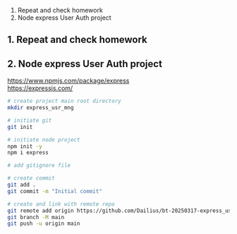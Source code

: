 1. Repeat and check homework
2. Node express User Auth project 

## 1. Repeat and check homework


## 2. Node express User Auth project 

https://www.npmjs.com/package/express  
https://expressjs.com/  


```bash
# create project main root directory
mkdir express_usr_mng

# initiate git 
git init

# initiate node project
npm init -y
npm i express

# add gitignore file

# create commit
git add .
git commit -m "Initial commit"

# create and link with remote repo
git remote add origin https://github.com/Dailius/bt-20250317-express_usr_mng.git
git branch -M main
git push -u origin main

``` 



